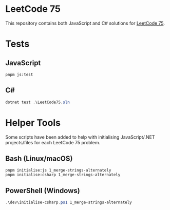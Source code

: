 ﻿# LeetCode 75

This repository contains both JavaScript and C# solutions
for [LeetCode 75](https://leetcode.com/studyplan/leetcode-75).

# Tests

## JavaScript

```shell
pnpm js:test
```

## C#

```powershell
dotnet test .\LeetCode75.sln
```

# Helper Tools

Some scripts have been added to help with initialising JavaScript/.NET
projects/files for each LeetCode 75 problem.

## Bash (Linux/macOS)

```shell
pnpm initialise:js 1_merge-strings-alternately
pnpm initialise:csharp 1_merge-strings-alternately
```

## PowerShell (Windows)

```powershell
.\dev\initialise-csharp.ps1 1_merge-strings-alternately
```
